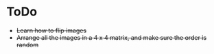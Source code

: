 # ToDo

- <strike>Learn how to flip images</strike>
- <strike>Arrange all the images in a 4 x 4 matrix, and make sure the order is random</strike>